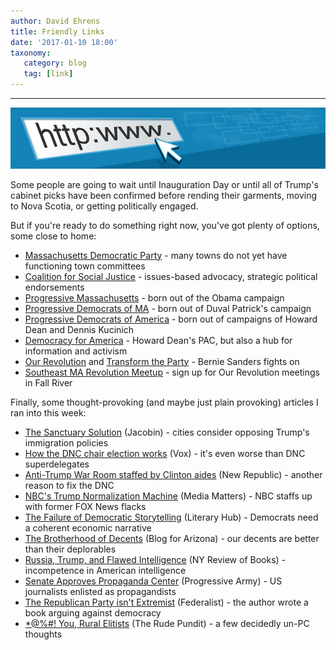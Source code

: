 ```yaml
---
author: David Ehrens
title: Friendly Links
date: '2017-01-10 18:00'
taxonomy:
   category: blog
   tag: [link]
---
```

---

![](links.jpg)

Some people are going to wait until Inauguration Day or until all of Trump's cabinet picks have been confirmed before rending their garments, moving to Nova Scotia, or getting politically engaged.

But if you're ready to do something right now, you've got plenty of options, some close to home:

- [Massachusetts Democratic Party](http://www.massdems.org/) - many towns do not yet have functioning town committees
- [Coalition for Social Justice](http://www.coalitionforsocialjustice.org/) - issues-based advocacy, strategic political endorsements
- [Progressive Massachusetts](http://www.progressivemass.com/) - born out of the Obama campaign
- [Progressive Democrats of MA](http://www.progressivedemsofmass.org/) - born out of Duval Patrick's campaign
- [Progressive Democrats of America](http://pdamerica.org/) - born out of campaigns of Howard Dean and Dennis Kucinich
- [Democracy for America](http://democracyforamerica.com/) - Howard Dean's PAC, but also a hub for information and activism
- [Our Revolution](https://ourrevolution.com/) and [Transform the Party](http://transformtheparty.com/) - Bernie Sanders fights on
- [Southeast MA Revolution Meetup](https://go.ourrevolution.com/page/event/detail/gplljx) - sign up for Our Revolution meetings in Fall River



Finally, some thought-provoking (and maybe just plain provoking) articles I ran into this week:

- [The Sanctuary Solution](https://www.jacobinmag.com/2017/01/trump-immigration-obama-deportation-sanctuary/) (Jacobin) - cities consider opposing Trump's immigration policies 
- [How the DNC chair election works](http://www.vox.com/policy-and-politics/2016/11/23/13703720/dnc-chair-election-rules-members) (Vox) - it's even worse than DNC superdelegates 
- [Anti-Trump War Room staffed by Clinton aides](https://newrepublic.com/minutes/139603/dnc-really-shouldnt-staff-trump-war-room-former-clinton-aides) (New Republic) - another reason to fix the DNC
- [NBC's Trump Normalization Machine](http://www.mediamatters.org/blog/2017/01/04/nbc-building-trump-normalization-machine/214925) (Media Matters) - NBC staffs up with former FOX News flacks 
- [The Failure of Democratic Storytelling](http://lithub.com/the-failure-of-democratic-storytelling/) (Literary Hub) - Democrats need a coherent economic narrative 
- [The Brotherhood of Decents](http://blogforarizona.net/brotherhood-of-decents-will-enough-of-us-follow-them/) (Blog for Arizona) - our decents are better than their deplorables 
- [Russia, Trump, and Flawed Intelligence](http://www.nybooks.com/daily/2017/01/09/russia-trump-election-flawed-intelligence/) (NY Review of Books) - incompetence in American intelligence 
- [Senate Approves Propaganda Center](http://progressivearmy.com/2016/12/12/senate-approves-center-us-propaganda/) (Progressive Army) - US journalists enlisted as propagandists
- [The Republican Party isn't Extremist](http://thefederalist.com/2017/01/10/sorry-republican-party-isnt-extremist/) (Federalist) - the author wrote a book arguing against democracy 
- [*@%#! You, Rural Elitists](https://rudepundit.blogspot.com/2017/01/fuck-you-rural-elitists.html) (The Rude Pundit) - a few decidedly un-PC thoughts